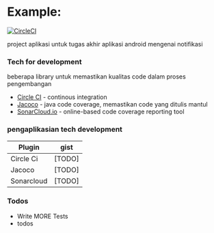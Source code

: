 
# Example:
[![CircleCI](https://circleci.com/gh/circleci/circleci-docs.svg?style=svg&circle-token=1968f1d0945ea1079dba54e88a2bd3037d31985e)](https://circleci.com/gh/daya-pangestu/tugas-akhir)


project aplikasi untuk tugas akhir aplikasi android mengenai notifikasi


### Tech for development

beberapa library untuk memastikan kualitas code dalam proses pengembangan
* [Circle CI](https://circleci.com) - continous integration
* [Jacoco](https://www.eclemma.org/jacoco/) - java code coverage, memastikan code yang ditulis mantul
* [SonarCloud.io](sonarcloud.io) - online-based code coverage reporting tool


### pengaplikasian tech development

| Plugin | gist |
| ------ | ------ |
| Circle Ci | [TODO] |
| Jacoco | [TODO] |
| Sonarcloud | [TODO] |

### Todos

 - Write MORE Tests
 - todos